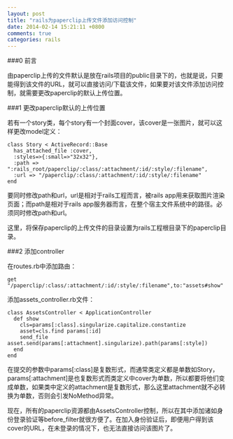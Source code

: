 ```yaml
---
layout: post
title: "rails为paperclip上传文件添加访问控制"
date: 2014-02-14 15:21:11 +0800
comments: true
categories: rails
---
```


###0 前言

由paperclip上传的文件默认是放在rails项目的public目录下的，也就是说，只要能得到该文件的URL，就可以直接访问/下载该文件，如果要对该文件添加访问控制，就需要更改paperclip的默认上传位置。

<!-- more -->

###1 更改paperclip默认的上传位置

若有一个story类，每个story有一个封面cover，该cover是一张图片，就可以这样更改model定义：

	class Story < ActiveRecord::Base
	  has_attached_file :cover,
	  :styles=>{:small=>"32x32"}, 
	  :path => ":rails_root/paperclip/:class/:attachment/:id/:style/:filename",
	  :url => "/paperclip/:class/:attachment/:id/:style/:filename"
	end

要同时修改path和url，url是相对于rails工程而言，被rails app用来获取图片渲染页面；而path是相对于rails app服务器而言，在整个宿主文件系统中的路径。必须同时修改path和url。

这里，将保存paperclip的上传文件的目录设置为rails工程根目录下的paperclip目录。

###2 添加controller

在routes.rb中添加路由：

	get "/paperclip/:class/:attachment/:id/:style/:filename",to:"assets#show"

添加assets_controller.rb文件：

	class AssetsController < ApplicationController
	  def show
	    cls=params[:class].singularize.capitalize.constantize
	    asset=cls.find params[:id]
	    send_file asset.send(params[:attachment].singularize).path(params[:style])
	  end
	end

在提交的参数中params[:class]是复数形式，而通常类定义都是单数如Story，params[:attachment]是也复数形式而类定义中cover为单数，所以都要将他们变成单数，如果类中定义的attachment是复数形式，那么这里attachment就不必转换为单数，否则会引发NoMethod异常。

现在，所有的paperclip资源都由AssetsController控制，所以在其中添加诸如身份登录验证等before_filter就很方便了。在加入身份验证后，即便用户得到该cover的URL，在未登录的情况下，也无法直接访问该图片了。
